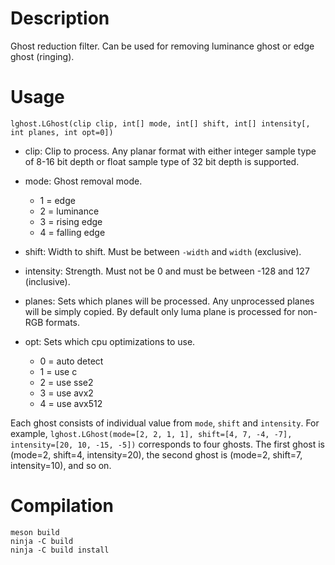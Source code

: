 Description
===========

Ghost reduction filter. Can be used for removing luminance ghost or edge ghost (ringing).


Usage
=====

    lghost.LGhost(clip clip, int[] mode, int[] shift, int[] intensity[, int planes, int opt=0])

* clip: Clip to process. Any planar format with either integer sample type of 8-16 bit depth or float sample type of 32 bit depth is supported.

* mode: Ghost removal mode.
  * 1 = edge
  * 2 = luminance
  * 3 = rising edge
  * 4 = falling edge

* shift: Width to shift. Must be between `-width` and `width` (exclusive).

* intensity: Strength. Must not be 0 and must be between -128 and 127 (inclusive).

* planes: Sets which planes will be processed. Any unprocessed planes will be simply copied. By default only luma plane is processed for non-RGB formats.

* opt: Sets which cpu optimizations to use.
  * 0 = auto detect
  * 1 = use c
  * 2 = use sse2
  * 3 = use avx2
  * 4 = use avx512

Each ghost consists of individual value from `mode`, `shift` and `intensity`. For example, `lghost.LGhost(mode=[2, 2, 1, 1], shift=[4, 7, -4, -7], intensity=[20, 10, -15, -5])` corresponds to four ghosts. The first ghost is (mode=2, shift=4, intensity=20), the second ghost is (mode=2, shift=7, intensity=10), and so on.


Compilation
===========

```
meson build
ninja -C build
ninja -C build install
```
